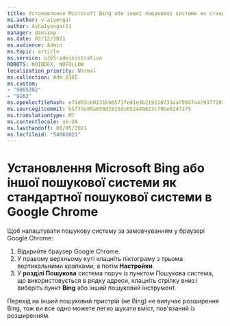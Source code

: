 ```yaml
---
title: Установлення Microsoft Bing або іншої пошукової системи як стандартної пошукової системи в Google Chrome
ms.author: v-aiyengar
author: AshaIyengar21
manager: dansimp
ms.date: 03/12/2021
ms.audience: Admin
ms.topic: article
ms.service: o365-administration
ROBOTS: NOINDEX, NOFOLLOW
localization_priority: Normal
ms.collection: Adm_O365
ms.custom:
- "9005302"
- "9162"
ms.openlocfilehash: e74d53c60131bb0571fed1e3b219116733aa79947a4c93772039da3bee0660d8
ms.sourcegitcommit: b5f7da89a650d2915dc652449623c78be6247175
ms.translationtype: MT
ms.contentlocale: uk-UA
ms.lasthandoff: 08/05/2021
ms.locfileid: "54061021"
---
```

# <a name="set-microsoft-bing-or-another-search-engine-as-the-default-search-engine-in-google-chrome"></a>Установлення Microsoft Bing або іншої пошукової системи як стандартної пошукової системи в Google Chrome

Щоб налаштувати пошукову систему за замовчуванням у браузері Google Chrome:

1. Відкрийте браузер Google Chrome.
1. У правому верхньому куті клацніть піктограму з трьома вертикальними крапками, а потім **Настройки**.
1. У **розділі Пошукова** система поруч із пунктом Пошукова система, що використовується в рядку адреси, клацніть стрілку вниз і виберіть пункт **Bing** або інший пошуковий інструмент. 

Перехід на інший пошуковий пристрій (не Bing) не вилучає розширення Bing, тож ви все одно можете легко шукати вміст, пов'язаний із розширенням.
